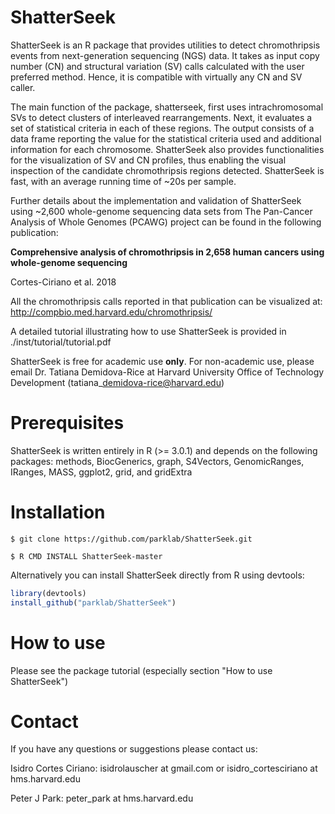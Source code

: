 # ShatterSeek 

ShatterSeek is an R package that provides utilities to detect chromothripsis events from 
next-generation sequencing (NGS) data.
It takes as input copy number (CN) and structural variation (SV) calls calculated
with the user preferred method. 
Hence, it is compatible with virtually any CN and SV caller.

The main function of the package, shatterseek,
first uses intrachromosomal SVs to detect clusters of interleaved
rearrangements.
Next, it evaluates a set of statistical criteria in each of these regions.
The output consists of a data frame reporting the value for the statistical criteria used 
and additional information for each chromosome.
ShatterSeek also provides functionalities for the visualization of SV and CN profiles,
thus enabling the visual inspection of the candidate chromothripsis regions detected.
ShatterSeek is fast, with an average running time of ~20s per sample.


Further details about the implementation and validation of ShatterSeek
using ~2,600 whole-genome sequencing data sets from The Pan-Cancer Analysis of Whole Genomes (PCAWG) project
can be found in the following publication:

**Comprehensive analysis of chromothripsis in 2,658 human cancers using whole-genome sequencing**

Cortes-Ciriano et al. 2018

All the chromothripsis calls reported in that publication can be visualized at: http://compbio.med.harvard.edu/chromothripsis/

A detailed tutorial illustrating how to use ShatterSeek is provided in ./inst/tutorial/tutorial.pdf

ShatterSeek is free for academic use **only**. For non-academic use, please email Dr. Tatiana Demidova-Rice at Harvard University Office of Technology Development (tatiana\_demidova-rice@harvard.edu)

# Prerequisites

ShatterSeek is written entirely in R (>= 3.0.1) and depends on the following packages:
methods, BiocGenerics, graph, S4Vectors, GenomicRanges, IRanges, MASS, ggplot2, grid, and gridExtra


# Installation
`$ git clone https://github.com/parklab/ShatterSeek.git`

`$ R CMD INSTALL ShatterSeek-master`

Alternatively you can install ShatterSeek directly from R using devtools:
```R
library(devtools)
install_github("parklab/ShatterSeek")
```

# How to use
Please see the package tutorial (especially section "How to use ShatterSeek")

# Contact
If you have any questions or suggestions please contact us:

Isidro Cortes Ciriano: isidrolauscher at gmail.com or isidro_cortesciriano at hms.harvard.edu

Peter J Park: peter_park at hms.harvard.edu


